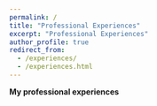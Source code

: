 ```yaml
---
permalink: /
title: "Professional Experiences"
excerpt: "Professional Experiences"
author_profile: true
redirect_from: 
  - /experiences/
  - /experiences.html
---
```


**My professional experiences**
